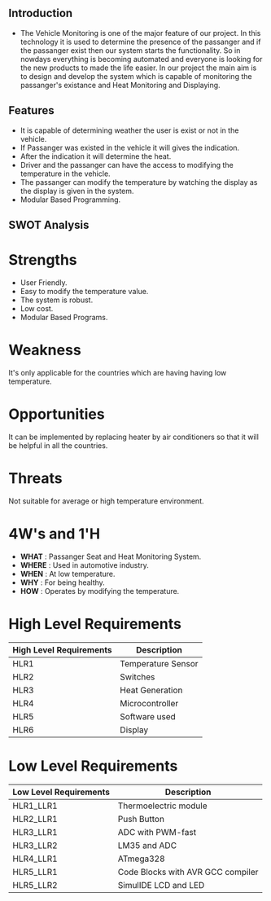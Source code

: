 ## Introduction   
- The Vehicle Monitoring is one of the major feature of our project. In this technology it is used to determine the presence of the passanger and if the passanger exist then our system starts the functionality. So in nowdays everything is becoming automated and everyone is looking for the new products to made the life easier. In our project the main aim is to design and develop the system which is capable of monitoring the passanger's existance and Heat Monitoring and Displaying.

## Features   
- It is capable of determining weather the user is exist or not in the vehicle. 
- If Passanger was existed in the vehicle it will gives the indication. 
- After the indication it will determine the heat.  
- Driver and the passanger can have the access to modifying the temperature in the vehicle. 
- The passanger can modify the temperature by watching the display as the display is given in the system. 
- Modular Based Programming.  

## SWOT Analysis    

# Strengths   

-  User Friendly. 
-  Easy to modify the temperature value.  
-  The system is robust.  
-  Low cost.  
-  Modular Based Programs.  

# Weakness    

It's only applicable for the countries which are having having low temperature.

# Opportunities   

It can be implemented by replacing heater by air conditioners so that it will be helpful in all the countries.

# Threats   

Not suitable for average or high temperature environment.

# 4W's and 1'H    

-  **WHAT** : Passanger Seat and Heat Monitoring System.  
-  **WHERE** : Used in automotive industry. 
-  **WHEN** : At low temperature. 
-  **WHY** : For being healthy. 
-  **HOW** : Operates by modifying the temperature. 

# High Level Requirements   

| High Level Requirements      | Description |
| ----------- | ----------- |
| HLR1      | Temperature Sensor  |
| HLR2   | Switches|
| HLR3   | Heat Generation|
| HLR4   | Microcontroller|
| HLR5   | Software used|
| HLR6   | Display|

# Low Level Requirements
| Low Level Requirements      | Description |
| ----------- | ----------- |
| HLR1_LLR1      | Thermoelectric module |
| HLR2_LLR1   | Push Button |
| HLR3_LLR1   | ADC with PWM-fast|
| HLR3_LLR2   |LM35 and ADC |
| HLR4_LLR1   | ATmega328|
| HLR5_LLR1   | Code Blocks with AVR GCC compiler |
| HLR5_LLR2   | SimulIDE LCD and LED |
